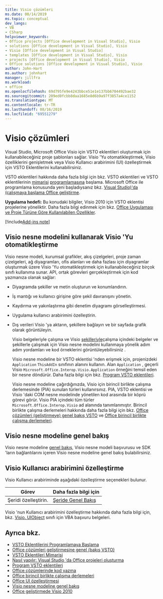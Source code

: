 ```yaml
---
title: Visio çözümleri
ms.date: 08/14/2019
ms.topic: conceptual
dev_langs:
- VB
- CSharp
helpviewer_keywords:
- Office projects [Office development in Visual Studio], Visio
- solutions [Office development in Visual Studio], Visio
- Visio [Office development in Visual Studio]
- templates [Office development in Visual Studio], Visio
- projects [Office development in Visual Studio], Visio
- Office solutions [Office development in Visual Studio], Visio
author: John-Hart
ms.author: johnhart
manager: jillfra
ms.workload:
- office
ms.openlocfilehash: 69d795fe9e4243bbce51e1e137bb6704492bae32
ms.sourcegitcommit: 209ed0fcbb8daa1685e8d6b9a97f3857a4ce1152
ms.translationtype: MT
ms.contentlocale: tr-TR
ms.lasthandoff: 08/16/2019
ms.locfileid: "69551279"
---
```

# <a name="visio-solutions"></a>Visio çözümleri
  Visual Studio, Microsoft Office Visio için VSTO eklentileri oluşturmak için kullanabileceğiniz proje şablonları sağlar. Visio 'Yu otomatikleştirmek, Visio özelliklerini genişletmek veya Visio Kullanıcı arabirimini (UI) özelleştirmek için VSTO Eklentilerini kullanabilirsiniz.

 VSTO eklentileri hakkında daha fazla bilgi için bkz. VSTO eklentileri ve VSTO eklentilerinin [mimarisi](../vsto/architecture-of-vsto-add-ins.md) [programlamasına](../vsto/getting-started-programming-vsto-add-ins.md) başlama. Microsoft Office ile programlama konusunda yeni başladıysanız bkz. [Visual Studio&#41;'da &#40;çalışmaya başlama Office geliştirme](../vsto/getting-started-office-development-in-visual-studio.md).

 **Uygulama hedefi:** Bu konudaki bilgiler, Visio 2010 için VSTO eklentisi projelerine yöneliktir. Daha fazla bilgi edinmek için bkz. [Office Uygulaması ve Proje Türüne Göre Kullanılabilen Özellikler](../vsto/features-available-by-office-application-and-project-type.md).

[!include[Add-ins note](includes/addinsnote.md)]

## <a name="automate-visio-by-using-the-visio-object-model"></a>Visio nesne modelini kullanarak Visio 'Yu otomatikleştirme
 Visio nesne modeli, kurumsal grafikler, akış çizelgeleri, proje zaman çizelgeleri, ağ diyagramları, ofis alanları ve daha fazlası için diyagramlar oluşturmak üzere Visio 'Yu otomatikleştirmek için kullanabileceğiniz birçok sınıfı kullanıma sunar. API, ortak görevleri gerçekleştirmek için kod yazmanıza olanak sağlar:

- Diyagramda şekiller ve metin oluşturun ve konumlandırın.

- İş mantığı ve kullanıcı girişine göre şekil davranışını yönetin.

- Kaydırma ve yakınlaştırma gibi denetim diyagramı görselleştirmesi.

- Uygulama kullanıcı arabirimini özelleştirin.

- Dış verileri Visio 'ya aktarın, şekillere bağlayın ve bir sayfada grafik olarak görüntüleyin.

  Visio belgeleriyle çalışma ve Visio [şekilleriyle](../vsto/working-with-visio-shapes.md)çalışma içindeki belgeler ve şekillerle çalışmak için Visio nesne modelini kullanmaya yönelik adım adım yordamları ve kod örneklerini görüntüleyebilirsiniz [](../vsto/working-with-visio-documents.md) .

  Visio nesne modeline bir VSTO eklentisi 'nden erişmek için, projenizdeki `Application` `ThisAddIn` sınıfının alanını kullanın. Alan `Application` , geçerli Visio `Microsoft.Office.Interop.Visio.Application` örneğini temsil eden bir nesne döndürür. Daha fazla bilgi için bkz. [Program VSTO eklentileri](../vsto/programming-vsto-add-ins.md).

  Visio nesne modeline çağırdığınızda, Visio için birincil birlikte çalışma derlemesinde (PIA) sunulan türleri kullanırsınız. PIA, VSTO eklentisi ve Visio 'daki COM nesne modelinde yönetilen kod arasında bir köprü görevi görür. Visio PIA içindeki tüm türler `Microsoft.Office.Interop.Visio` ad alanında tanımlanmıştır. Birincil birlikte çalışma derlemeleri hakkında daha fazla bilgi için bkz. [Office çözümleri &#40;geliştirmeye&#41; genel bakış VSTO](../vsto/office-solutions-development-overview-vsto.md) ve [Office birincil birlikte çalışma derlemeleri](../vsto/office-primary-interop-assemblies.md).

## <a name="visio-object-model-overview"></a>Visio nesne modeline genel bakış
 Visio nesne modeline [genel bakış](../vsto/visio-object-model-overview.md), Visio nesne modeli başvurusu ve SDK 'ların bağlantılarını içeren Visio nesne modeline genel bakış bulabilirsiniz.

## <a name="customize-the-user-interface-of-visio"></a>Visio Kullanıcı arabirimini özelleştirme
 Visio Kullanıcı arabiriminde aşağıdaki özelleştirme seçenekleri bulunur.

|Görev|Daha fazla bilgi için|
|----------|--------------------------|
|Şeridi özelleştirin.|[Şeride Genel Bakış](../vsto/ribbon-overview.md)|

 Visio 'nun Kullanıcı arabirimini özelleştirme hakkında daha fazla bilgi için, bkz. [Visio. UIObject](/office/vba/api/Visio.UIObject) sınıfı için VBA başvuru belgeleri.

## <a name="see-also"></a>Ayrıca bkz.
- [VSTO Eklentilerini Programlamaya Başlama](../vsto/getting-started-programming-vsto-add-ins.md)
- [Office çözümleri geliştirmesine genel &#40;bakış VSTO&#41;](../vsto/office-solutions-development-overview-vsto.md)
- [VSTO Eklentileri Mimarisi](../vsto/architecture-of-vsto-add-ins.md)
- [Nasıl yapılır: Visual Studio 'da Office projeleri oluşturma](../vsto/how-to-create-office-projects-in-visual-studio.md)
- [Program VSTO eklentileri](../vsto/programming-vsto-add-ins.md)
- [Office çözümlerinde kod yazma](../vsto/writing-code-in-office-solutions.md)
- [Office birincil birlikte çalışma derlemeleri](../vsto/office-primary-interop-assemblies.md)
- [Office UI özelleştirmesi](../vsto/office-ui-customization.md)
- [Visio nesne modeline genel bakış](../vsto/visio-object-model-overview.md)
- [Office geliştirmede Visio 2010](http://go.microsoft.com/fwlink/?LinkId=199017)
